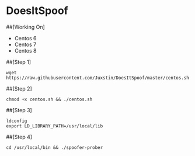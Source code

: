 # DoesItSpoof

##[Working On]
+ Centos 6
+ Centos 7
+ Centos 8

##[Step 1]

```
wget https://raw.githubusercontent.com/Juxstin/DoesItSpoof/master/centos.sh
```

##[Step 2]

```
chmod +x centos.sh && ./centos.sh
```

##[Step 3]

```
ldconfig
export LD_LIBRARY_PATH=/usr/local/lib
```

##[Step 4]

```
cd /usr/local/bin && ./spoofer-prober
```
